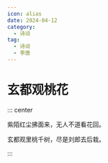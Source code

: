 ```yaml
---
icon: alias
date: 2024-04-12
category:
  - 诗词
tag:
  - 诗词
  - 李唐
---
```


# 玄都观桃花

<!-- more -->

::: center

紫陌红尘拂面来，无人不道看花回。

玄都观里桃千树，尽是刘郎去后栽。

:::